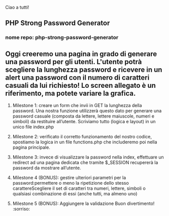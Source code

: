  Ciao a tutti!
## PHP Strong Password Generator
### nome repo: php-strong-password-generator
Oggi creeremo una pagina in grado di generare una password per gli utenti.
L'utente potrà scegliere la lunghezza password e ricevere in un alert una password con il numero di caratteri casuali da lui richiesto!
Lo screen allegato è un riferimento, ma potete variare la grafica.
---
1. Milestone 1: creare un form che invii in GET la lunghezza della password.
Una nostra funzione utilizzerà questo dato per generare una password casuale
(composta da lettere, lettere maiuscole, numeri e simboli) da restituire all’utente.
Scriviamo tutto (logica e layout) in un unico file index.php

2. Milestone 2: verificato il corretto funzionamento del nostro codice, spostiamo la logica in un file functions.php che includeremo poi nella pagina principale.

3. Milestone 3: invece di visualizzare la password nella index, effettuare un redirect ad una pagina dedicata che tramite $_SESSION recupererà la password da mostrare all’utente.

4. Milestone 4 (BONUS): gestire ulteriori parametri per la password:permettere o meno la ripetizione dello stesso carattereScegliere il set di caratteri tra numeri, lettere, simboli o qualsiasi combinazione di essi (anche tutti, ma almeno uno)

5. Milestone 5 (BONUS): Aggiungere la validazione
Buon divertimento! :sorriso: